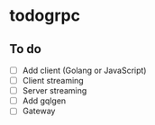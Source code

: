 # todogrpc

## To do

- [ ] Add client (Golang or JavaScript)
- [ ] Client streaming
- [ ] Server streaming
- [ ] Add gqlgen
- [ ] Gateway

